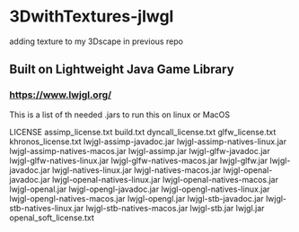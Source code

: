 # 3DwithTextures-jlwgl

adding texture to my 3Dscape in previous repo

## Built on Lightweight Java Game Library

### https://www.lwjgl.org/

This is a list of th needed .jars to run this on linux or MacOS

LICENSE
assimp_license.txt
build.txt
dyncall_license.txt
glfw_license.txt
khronos_license.txt
lwjgl-assimp-javadoc.jar
lwjgl-assimp-natives-linux.jar
lwjgl-assimp-natives-macos.jar
lwjgl-assimp.jar
lwjgl-glfw-javadoc.jar
lwjgl-glfw-natives-linux.jar
lwjgl-glfw-natives-macos.jar
lwjgl-glfw.jar
lwjgl-javadoc.jar
lwjgl-natives-linux.jar
lwjgl-natives-macos.jar
lwjgl-openal-javadoc.jar
lwjgl-openal-natives-linux.jar
lwjgl-openal-natives-macos.jar
lwjgl-openal.jar
lwjgl-opengl-javadoc.jar
lwjgl-opengl-natives-linux.jar
lwjgl-opengl-natives-macos.jar
lwjgl-opengl.jar
lwjgl-stb-javadoc.jar
lwjgl-stb-natives-linux.jar
lwjgl-stb-natives-macos.jar
lwjgl-stb.jar
lwjgl.jar
openal_soft_license.txt
